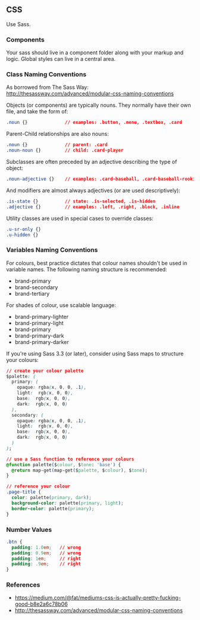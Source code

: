 ## CSS

Use Sass.

### Components

Your sass should live in a component folder along with your markup and logic.  Global styles can live in a central area.

### Class Naming Conventions

As borrowed from The Sass Way: http://thesassway.com/advanced/modular-css-naming-conventions

Objects (or components) are typically nouns. They normally have their own file, and take the form of:

```css
.noun {}              // examples: .button, .menu, .textbox, .card
```

Parent-Child relationships are also nouns:

```css
.noun {}              // parent: .card
.noun-noun {}         // child: .card-player
```

Subclasses are often preceded by an adjective describing the type of object:

```css
.noun-adjective {}    // examples: .card-baseball, .card-baseball-rookie
```

And modifiers are almost always adjectives (or are used descriptively):

```css
.is-state {}          // state: .is-selected, .is-hidden
.adjective {}         // examples: .left, .right, .block, .inline
```

Utility classes are used in special cases to override classes:

```css
.u-sr-only {}
.u-hidden {}
```

### Variables Naming Conventions

For colours, best practice dictates that colour names shouldn't be used in variable names. The following naming structure is recommended:

* brand-primary
* brand-secondary
* brand-tertiary

For shades of colour, use scalable language:

* brand-primary-lighter
* brand-primary-light
* brand-primary
* brand-primary-dark
* brand-primary-darker

If you're using Sass 3.3 (or later), consider using Sass maps to structure your colours:

```css
// create your colour palette
$palette: (
  primary: (
    opaque: rgba(x, 0, 0, .1),
    light:  rgb(x, 0, 0),
    base:  rgb(x, 0, 0),
    dark:  rgb(x, 0, 0)
  ),
  secondary: (
    opaque: rgba(x, 0, 0, .1),
    light:  rgb(x, 0, 0),
    base:  rgb(x, 0, 0),
    dark:  rgb(x, 0, 0)
  )
);

// use a Sass function to reference your colours
@function palette($colour, $tone: 'base') {
  @return map-get(map-get($palette, $colour), $tone);
}

// reference your colour
.page-title {
  color: palette(primary, dark);
  background-color: palette(primary, light);
  border-color: palette(primary);
}
```

### Number Values

```css
.btn {
  padding: 1.0em;   // wrong
  padding: 0.9em;   // wrong
  padding: 1em;     // right
  padding: .9em;    // right
}
```

### References

* https://medium.com/@fat/mediums-css-is-actually-pretty-fucking-good-b8e2a6c78b06
* http://thesassway.com/advanced/modular-css-naming-conventions